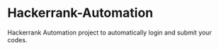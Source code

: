# Hackerrank-Automation
Hackerrank Automation project to automatically login and submit your codes.
